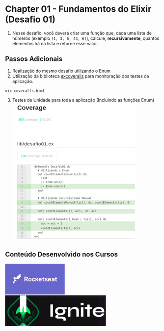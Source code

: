 # Chapter 01 - Fundamentos do Elixir (Desafio 01)

1. Nesse desafio, você deverá criar uma função que, dada uma lista de números (exemplo `[1, 3, 6, 43, 6]`), calcule, **recursivamente**, quantos elementos há na lista e retorne esse valor.


## Passos Adicionais
1. Realização do mesmo desafio utilizando o Enum
2. Utilização da biblioteca [excoveralls](https://github.com/parroty/excoveralls) para monitoração dos testes da aplicação.

```
mix coveralls.html
```
3. Testes de Unidade para toda a aplicação (Incluindo as funções Enum)
![](assets/images/test.png)

## Conteúdo Desenvolvido nos Cursos
![](assets/images/rocketseat.png)
![](assets/images/ignite.png)